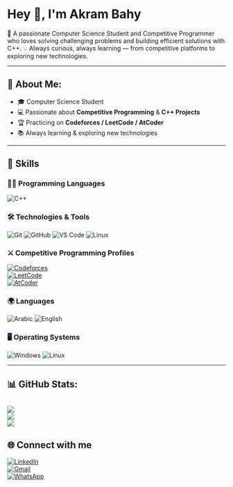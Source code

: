 #  Hey 👋, I'm Akram Bahy  

🚀 A passionate Computer Science Student and Competitive Programmer who loves solving challenging problems and building efficient solutions with C++.
💡 Always curious, always learning — from competitive platforms to exploring new technologies.

---

## 💫 About Me:
- 🎓 Computer Science Student  
- 💻 Passionate about **Competitive Programming** & **C++ Projects**  
- 🏆 Practicing on **Codeforces / LeetCode / AtCoder**  
- 📚 Always learning & exploring new technologies  

---

## 🚀 Skills  

### 👨‍💻 Programming Languages  
![C++](https://img.shields.io/badge/C++-00599C?style=for-the-badge&logo=cplusplus&logoColor=white)

### 🛠 Technologies & Tools  
![Git](https://img.shields.io/badge/Git-F05032?style=for-the-badge&logo=git&logoColor=white)
![GitHub](https://img.shields.io/badge/GitHub-181717?style=for-the-badge&logo=github)
![VS Code](https://img.shields.io/badge/VS_Code-0078D4?style=for-the-badge&logo=visual-studio-code&logoColor=white)
![Linux](https://img.shields.io/badge/Linux-FCC624?style=for-the-badge&logo=linux&logoColor=black)

### ⚔ Competitive Programming Profiles  
[![Codeforces](https://img.shields.io/badge/Codeforces-445F9D?style=for-the-badge&logo=codeforces&logoColor=white)](https://codeforces.com/profile/---AKRAM---)  
[![LeetCode](https://img.shields.io/badge/LeetCode-FFA116?style=for-the-badge&logo=leetcode&logoColor=black)](https://leetcode.com/)  
[![AtCoder](https://img.shields.io/badge/AtCoder-2E7D32?style=for-the-badge&logo=atcoder&logoColor=white)](https://atcoder.jp/)

### 🌍 Languages  
![Arabic](https://img.shields.io/badge/Arabic-Native-green?style=for-the-badge)
![English](https://img.shields.io/badge/English-Professional-blue?style=for-the-badge)

### 🖥 Operating Systems  
![Windows](https://img.shields.io/badge/Windows-0078D6?style=for-the-badge&logo=windows&logoColor=white)
![Linux](https://img.shields.io/badge/Linux-FCC624?style=for-the-badge&logo=linux&logoColor=black)

---

## 📊 GitHub Stats:
![](https://github-readme-stats.vercel.app/api?username=Akrambahy&theme=dark&hide_border=false&include_all_commits=true&count_private=true)<br/>
![](https://nirzak-streak-stats.vercel.app/?user=Akrambahy&theme=dark&hide_border=false)<br/>
![](https://github-readme-stats.vercel.app/api/top-langs/?username=Akrambahy&theme=dark&hide_border=false&include_all_commits=true&count_private=true&layout=compact)
---

## 🌐 Connect with me  
[![LinkedIn](https://img.shields.io/badge/LinkedIn-0A66C2?style=for-the-badge&logo=linkedin&logoColor=white)](https://www.linkedin.com/in/akram-bahy/)  
[![Gmail](https://img.shields.io/badge/Gmail-D14836?style=for-the-badge&logo=gmail&logoColor=white)](mailto:akrambahy0@gmail.com)  
[![WhatsApp](https://img.shields.io/badge/WhatsApp-25D366?style=for-the-badge&logo=whatsapp&logoColor=white)](https://wa.me/qr/RIW5T4AO7S5MG1)
